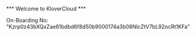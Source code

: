 *** Welcome to KloverCloud ***

On-Boarding No: &#34;Kzrp0z43bXQxZae61bdbd6f8d50b9000174a3b08NIcZtV7bL92ocRt1KFa&#34;
